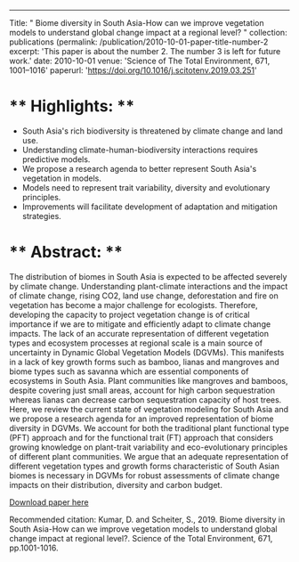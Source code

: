 ---
Title: " Biome diversity in South Asia-How can we improve vegetation models to understand global change impact at a regional level? "
collection:
publications (permalink: /publication/2010-10-01-paper-title-number-2
excerpt: 'This paper is about the number 2. The number 3 is left for future work.'
date: 2010-10-01
venue: 'Science of The Total Environment, 671, 1001–1016'
paperurl: 'https://doi.org/10.1016/j.scitotenv.2019.03.251'

#  ** Highlights: **
- South Asia's rich biodiversity is threatened by climate change and land use.
- Understanding climate-human-biodiversity interactions requires predictive models.
- We propose a research agenda to better represent South Asia's vegetation in models.
- Models need to represent trait variability, diversity and evolutionary principles.
- Improvements will facilitate development of adaptation and mitigation strategies.

# ** Abstract: **
The distribution of biomes in South Asia is expected to be affected severely by climate change. Understanding plant-climate interactions and the impact of climate change, rising CO2, land use change, deforestation and fire on vegetation has become a major challenge for ecologists. Therefore, developing the capacity to project vegetation change is of critical importance if we are to mitigate and efficiently adapt to climate change impacts. The lack of an accurate representation of different vegetation types and ecosystem processes at regional scale is a main source of uncertainty in Dynamic Global Vegetation Models (DGVMs). This manifests in a lack of key growth forms such as bamboo, lianas and mangroves and biome types such as savanna which are essential components of ecosystems in South Asia. Plant communities like mangroves and bamboos, despite covering just small areas, account for high carbon sequestration whereas lianas can decrease carbon sequestration capacity of host trees. Here, we review the current state of vegetation modeling for South Asia and we propose a research agenda for an improved representation of biome diversity in DGVMs. We account for both the traditional plant functional type (PFT) approach and for the functional trait (FT) approach that considers growing knowledge on plant-trait variability and eco-evolutionary principles of different plant communities. We argue that an adequate representation of different vegetation types and growth forms characteristic of South Asian biomes is necessary in DGVMs for robust assessments of climate change impacts on their distribution, diversity and carbon budget.

[Download paper here](http://academicpages.github.io/files/paper2.pdf)

Recommended citation: Kumar, D. and Scheiter, S., 2019. Biome diversity in South Asia-How can we improve vegetation models to understand global change impact at regional level?. Science of the Total Environment, 671, pp.1001-1016.
